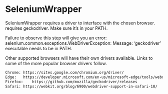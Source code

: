# SeleniumWrapper

SeleniumWrapper requires a driver to interface with the chosen browser. 
requires geckodriver.
Make sure it’s in your PATH.

Failure to observe this step will give you an error: 
selenium.common.exceptions.WebDriverException: Message: ‘geckodriver’ executable needs to be in PATH.

Other supported browsers will have their own drivers available. 
Links to some of the more popular browser drivers follow.

```html
Chrome:	https://sites.google.com/chromium.org/driver/
Edge:	https://developer.microsoft.com/en-us/microsoft-edge/tools/webdriver/
Firefox:	https://github.com/mozilla/geckodriver/releases
Safari:	https://webkit.org/blog/6900/webdriver-support-in-safari-10/
```
